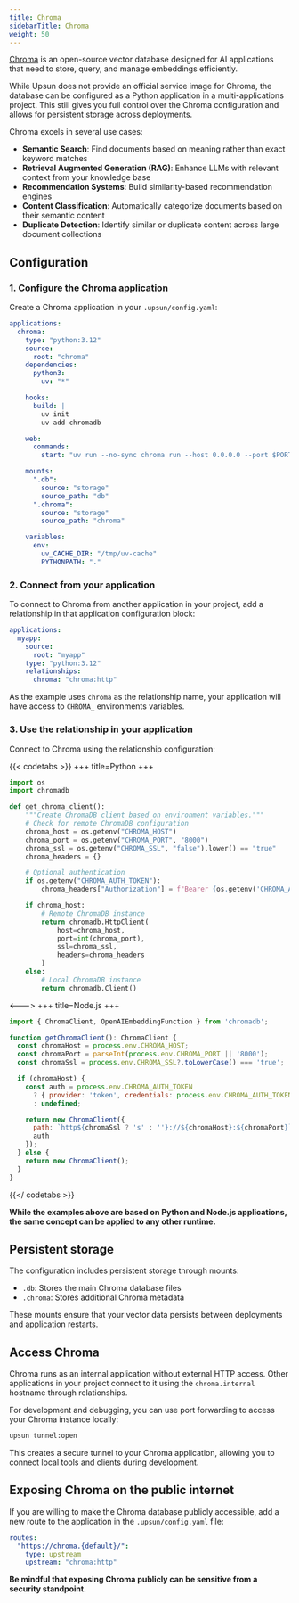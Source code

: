 ```yaml
---
title: Chroma
sidebarTitle: Chroma
weight: 50
---
```


[Chroma](https://www.trychroma.com/) is an open-source vector database designed for AI applications that need to store, query, and manage embeddings efficiently.

While Upsun does not provide an official service image for Chroma, the database can be configured as a Python application in a multi-applications project. This still gives you full control over the Chroma configuration and allows for persistent storage across deployments.

Chroma excels in several use cases:

- **Semantic Search**: Find documents based on meaning rather than exact keyword matches
- **Retrieval Augmented Generation (RAG)**: Enhance LLMs with relevant context from your knowledge base
- **Recommendation Systems**: Build similarity-based recommendation engines
- **Content Classification**: Automatically categorize documents based on their semantic content
- **Duplicate Detection**: Identify similar or duplicate content across large document collections

## Configuration

### 1. Configure the Chroma application

Create a Chroma application in your `.upsun/config.yaml`:

```yaml {location=".upsun/config.yaml"}
applications:
  chroma:
    type: "python:3.12"
    source:
      root: "chroma"
    dependencies:
      python3:
        uv: "*"

    hooks:
      build: |
        uv init
        uv add chromadb

    web:
      commands:
        start: "uv run --no-sync chroma run --host 0.0.0.0 --port $PORT --path /app/.db"

    mounts:
      ".db":
        source: "storage"
        source_path: "db"
      ".chroma":
        source: "storage"
        source_path: "chroma"

    variables:
      env:
        uv_CACHE_DIR: "/tmp/uv-cache"
        PYTHONPATH: "."
```

### 2. Connect from your application

To connect to Chroma from another application in your project, add a relationship in that application configuration block:

```yaml {location=".upsun/config.yaml"}
applications:
  myapp:
    source:
      root: "myapp"
    type: "python:3.12"
    relationships:
      chroma: "chroma:http"
```

As the example uses `chroma` as the relationship name, your application will have access to `CHROMA_` environments variables.

### 3. Use the relationship in your application

Connect to Chroma using the relationship configuration:

{{< codetabs >}}
+++
title=Python
+++

```python
import os
import chromadb

def get_chroma_client():
    """Create ChromaDB client based on environment variables."""
    # Check for remote ChromaDB configuration
    chroma_host = os.getenv("CHROMA_HOST")
    chroma_port = os.getenv("CHROMA_PORT", "8000")
    chroma_ssl = os.getenv("CHROMA_SSL", "false").lower() == "true"
    chroma_headers = {}

    # Optional authentication
    if os.getenv("CHROMA_AUTH_TOKEN"):
        chroma_headers["Authorization"] = f"Bearer {os.getenv('CHROMA_AUTH_TOKEN')}"

    if chroma_host:
        # Remote ChromaDB instance
        return chromadb.HttpClient(
            host=chroma_host,
            port=int(chroma_port),
            ssl=chroma_ssl,
            headers=chroma_headers
        )
    else:
        # Local ChromaDB instance
        return chromadb.Client()
```
<--->
+++
title=Node.js
+++

```javascript
import { ChromaClient, OpenAIEmbeddingFunction } from 'chromadb';

function getChromaClient(): ChromaClient {
  const chromaHost = process.env.CHROMA_HOST;
  const chromaPort = parseInt(process.env.CHROMA_PORT || '8000');
  const chromaSsl = process.env.CHROMA_SSL?.toLowerCase() === 'true';

  if (chromaHost) {
    const auth = process.env.CHROMA_AUTH_TOKEN
      ? { provider: 'token', credentials: process.env.CHROMA_AUTH_TOKEN }
      : undefined;

    return new ChromaClient({
      path: `http${chromaSsl ? 's' : ''}://${chromaHost}:${chromaPort}`,
      auth
    });
  } else {
    return new ChromaClient();
  }
}
```

{{</ codetabs >}}

__While the examples above are based on Python and Node.js applications, the same concept can be applied to any other runtime.__

## Persistent storage

The configuration includes persistent storage through mounts:

- `.db`: Stores the main Chroma database files
- `.chroma`: Stores additional Chroma metadata

These mounts ensure that your vector data persists between deployments and application restarts.

## Access Chroma

Chroma runs as an internal application without external HTTP access. Other applications in your project connect to it using the `chroma.internal` hostname through relationships.

For development and debugging, you can use port forwarding to access your Chroma instance locally:

```bash
upsun tunnel:open
```

This creates a secure tunnel to your Chroma application, allowing you to connect local tools and clients during development.

## Exposing Chroma on the public internet

If you are willing to make the Chroma database publicly accessible, add a new route to the application in the `.upsun/config.yaml` file:

```yaml {filename=".upsun/config.yaml"}
routes:
  "https://chroma.{default}/":
    type: upstream
    upstream: "chroma:http"
```

**Be mindful that exposing Chroma publicly can be sensitive from a security standpoint.**

